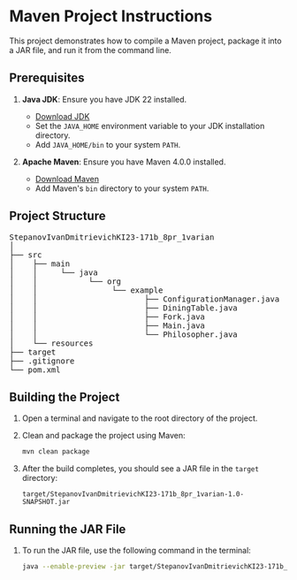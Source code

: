 # Maven Project Instructions

This project demonstrates how to compile a Maven project, package it into a JAR file, and run it from the command line.

## Prerequisites

1. **Java JDK**: Ensure you have JDK 22 installed.
   - [Download JDK](https://www.oracle.com/java/technologies/javase-jdk22-downloads.html)
   - Set the `JAVA_HOME` environment variable to your JDK installation directory.
   - Add `JAVA_HOME/bin` to your system `PATH`.

2. **Apache Maven**: Ensure you have Maven 4.0.0 installed.
   - [Download Maven](https://maven.apache.org/download.cgi)
   - Add Maven's `bin` directory to your system `PATH`.

## Project Structure
<pre>
StepanovIvanDmitrievichKI23-171b_8pr_1varian  
│
├── src
│    ├── main
│    │     └── java
│    │           └── org
│    │                └── example
│    │                       ├── ConfigurationManager.java
│    │                       ├── DiningTable.java
│    │                       ├── Fork.java
│    │                       ├── Main.java
│    │                       └── Philosopher.java
│    └── resources
├── target
├── .gitignore
└── pom.xml
</pre>

## Building the Project

1. Open a terminal and navigate to the root directory of the project.

2. Clean and package the project using Maven:
    ```sh
    mvn clean package
    ```

3. After the build completes, you should see a JAR file in the `target` directory:
    ```
    target/StepanovIvanDmitrievichKI23-171b_8pr_1varian-1.0-SNAPSHOT.jar
    ```

## Running the JAR File

1. To run the JAR file, use the following command in the terminal:
    ```sh
    java --enable-preview -jar target/StepanovIvanDmitrievichKI23-171b_8pr_1varian-1.0-SNAPSHOT.jar
    ```

